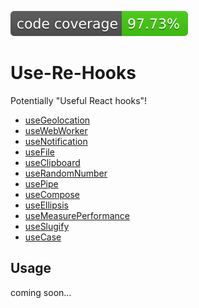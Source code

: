 ![JS coverage](./badges/code_coverage.svg)

# Use-Re-Hooks

Potentially "Useful React hooks"!

- [useGeolocation](https://github.com/shaneiadt/re-hooks/blob/master/src/useGeolocation/index.tsx)
- [useWebWorker](https://github.com/shaneiadt/re-hooks/blob/master/src/useWebWorker/index.tsx)
- [useNotification](https://github.com/shaneiadt/re-hooks/blob/master/src/useNotification/index.tsx)
- [useFile](https://github.com/shaneiadt/re-hooks/blob/master/src/useFile/index.tsx)
- [useClipboard](https://github.com/shaneiadt/re-hooks/blob/master/src/useClipboard/index.tsx)
- [useRandomNumber](https://github.com/shaneiadt/re-hooks/blob/master/src/useRandomNumber/index.tsx)
- [usePipe](https://github.com/shaneiadt/re-hooks/blob/master/src/usePipe/index.tsx)
- [useCompose](https://github.com/shaneiadt/re-hooks/blob/master/src/useCompose/index.tsx)
- [useEllipsis](https://github.com/shaneiadt/re-hooks/blob/master/src/useEllipsis/index.tsx)
- [useMeasurePerformance](https://github.com/shaneiadt/re-hooks/blob/master/src/useMeasurePerformance/index.tsx)
- [useSlugify](https://github.com/shaneiadt/re-hooks/blob/master/src/useSlugify/index.tsx)
- [useCase](https://github.com/shaneiadt/re-hooks/blob/master/src/useCase/index.tsx)

## Usage

coming soon...